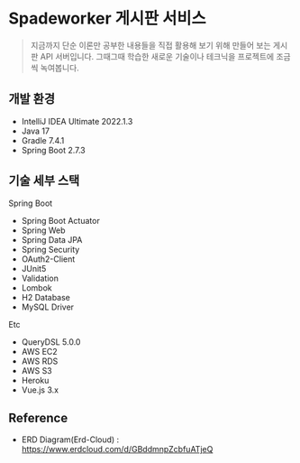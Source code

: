 # Spadeworker 게시판 서비스

> 지금까지 단순 이론만 공부한 내용들을 직접 활용해 보기 위해 만들어 보는 게시판 API 서버입니다. 그때그때 학습한 새로운 기술이나 테크닉을 프로젝트에 조금씩 녹여봅니다.

## 개발 환경

* IntelliJ IDEA Ultimate 2022.1.3
* Java 17
* Gradle 7.4.1
* Spring Boot 2.7.3

## 기술 세부 스택

Spring Boot

* Spring Boot Actuator
* Spring Web
* Spring Data JPA
* Spring Security
* OAuth2-Client
* JUnit5
* Validation
* Lombok
* H2 Database
* MySQL Driver

Etc

* QueryDSL 5.0.0
* AWS EC2
* AWS RDS
* AWS S3
* Heroku
* Vue.js 3.x

## Reference

* ERD Diagram(Erd-Cloud) : https://www.erdcloud.com/d/GBddmnpZcbfuATjeQ


